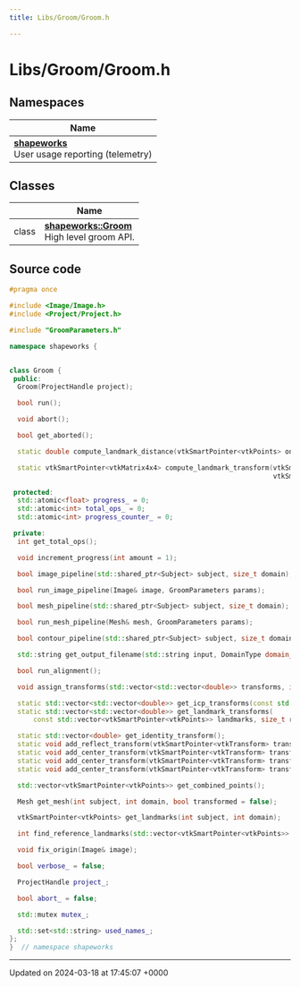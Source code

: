 ```yaml
---
title: Libs/Groom/Groom.h

---
```


# Libs/Groom/Groom.h



## Namespaces

| Name           |
| -------------- |
| **[shapeworks](../Namespaces/namespaceshapeworks.md)** <br>User usage reporting (telemetry)  |

## Classes

|                | Name           |
| -------------- | -------------- |
| class | **[shapeworks::Groom](../Classes/classshapeworks_1_1Groom.md)** <br>High level groom API.  |




## Source code

```cpp
#pragma once

#include <Image/Image.h>
#include <Project/Project.h>

#include "GroomParameters.h"

namespace shapeworks {


class Groom {
 public:
  Groom(ProjectHandle project);

  bool run();

  void abort();

  bool get_aborted();

  static double compute_landmark_distance(vtkSmartPointer<vtkPoints> one, vtkSmartPointer<vtkPoints> two);

  static vtkSmartPointer<vtkMatrix4x4> compute_landmark_transform(vtkSmartPointer<vtkPoints> source,
                                                                  vtkSmartPointer<vtkPoints> target);

 protected:
  std::atomic<float> progress_ = 0;
  std::atomic<int> total_ops_ = 0;
  std::atomic<int> progress_counter_ = 0;

 private:
  int get_total_ops();

  void increment_progress(int amount = 1);

  bool image_pipeline(std::shared_ptr<Subject> subject, size_t domain);

  bool run_image_pipeline(Image& image, GroomParameters params);

  bool mesh_pipeline(std::shared_ptr<Subject> subject, size_t domain);

  bool run_mesh_pipeline(Mesh& mesh, GroomParameters params);

  bool contour_pipeline(std::shared_ptr<Subject> subject, size_t domain);

  std::string get_output_filename(std::string input, DomainType domain_type);

  bool run_alignment();

  void assign_transforms(std::vector<std::vector<double>> transforms, int domain, bool global = false);

  static std::vector<std::vector<double>> get_icp_transforms(const std::vector<Mesh> meshes, Mesh reference);
  static std::vector<std::vector<double>> get_landmark_transforms(
      const std::vector<vtkSmartPointer<vtkPoints>> landmarks, size_t reference);

  static std::vector<double> get_identity_transform();
  static void add_reflect_transform(vtkSmartPointer<vtkTransform> transform, const std::string& reflect_axis);
  static void add_center_transform(vtkSmartPointer<vtkTransform> transform, const Image& image);
  static void add_center_transform(vtkSmartPointer<vtkTransform> transform, const Mesh& mesh);
  static void add_center_transform(vtkSmartPointer<vtkTransform> transform, vtkSmartPointer<vtkPoints> points);

  std::vector<vtkSmartPointer<vtkPoints>> get_combined_points();

  Mesh get_mesh(int subject, int domain, bool transformed = false);

  vtkSmartPointer<vtkPoints> get_landmarks(int subject, int domain);

  int find_reference_landmarks(std::vector<vtkSmartPointer<vtkPoints>> landmarks);

  void fix_origin(Image& image);

  bool verbose_ = false;

  ProjectHandle project_;

  bool abort_ = false;

  std::mutex mutex_;

  std::set<std::string> used_names_;
};
}  // namespace shapeworks
```


-------------------------------

Updated on 2024-03-18 at 17:45:07 +0000
